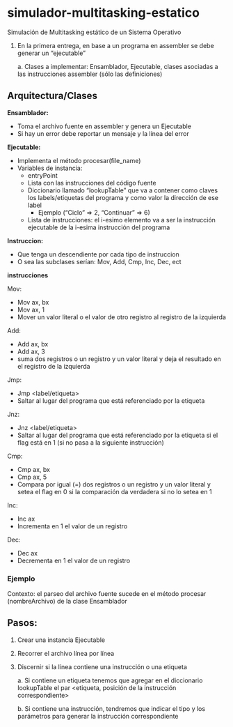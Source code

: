 # simulador-multitasking-estatico
Simulación de Multitasking estático de un Sistema Operativo

1. En la primera entrega, en base a un programa en assembler se debe generar un “ejecutable”

    a. Clases a implementar: Ensamblador, Ejecutable, clases asociadas a las instrucciones assembler (sólo las definiciones)

## Arquitectura/Clases

**Ensamblador:**
* Toma el archivo fuente en assembler y genera un Ejecutable
* Si hay un error debe reportar un mensaje y la línea del error

**Ejecutable:**
* Implementa el método procesar(file_name)
* Variables de instancia:
    * entryPoint
    * Lista con las instrucciones del código fuente
    * Diccionario llamado “lookupTable” que va a contener como claves los
    labels/etiquetas del programa y como valor la dirección de ese label
        * Ejemplo (“Ciclo” => 2, “Continuar” => 6)
    * Lista de instrucciones: el i-esimo elemento va a ser la instrucción ejecutable de la i-esima instrucción del programa

**Instruccion:**
* Que tenga un descendiente por cada tipo de instruccion
* O sea las subclases serían: Mov, Add, Cmp, Inc, Dec, ect

**instrucciones**

Mov:
* Mov ax, bx
* Mov ax, 1
* Mover un valor literal o el valor de otro registro al registro de la izquierda

Add:
* Add ax, bx
* Add ax, 3
* suma dos registros o un registro y un valor literal y deja el resultado en el registro de la izquierda

Jmp:
* Jmp <label/etiqueta>
* Saltar al lugar del programa que está referenciado por la etiqueta

Jnz:
* Jnz <label/etiqueta>
* Saltar al lugar del programa que está referenciado por la etiqueta si el flag está en 1 (si no pasa a la siguiente instrucción)

Cmp:
* Cmp ax, bx
* Cmp ax, 5
* Compara por igual (=) dos registros o un registro y un valor literal y setea el flag en 0 si la comparación da verdadera si no lo setea en 1

Inc:
* Inc ax
* Incrementa en 1 el valor de un registro

Dec:
* Dec ax
* Decrementa en 1 el valor de un registro

### Ejemplo
Contexto: el parseo del archivo fuente sucede en el método procesar (nombreArchivo) de la clase Ensamblador

## Pasos:
1. Crear una instancia Ejecutable
2. Recorrer el archivo línea por línea
3. Discernir si la línea contiene una instrucción o una etiqueta

    a. Si contiene un etiqueta tenemos que agregar en el diccionario lookupTable el par <etiqueta, posición de la instrucción correspondiente>
    
    b. Si contiene una instrucción, tendremos que indicar el tipo y los parámetros para generar la instrucción correspondiente
